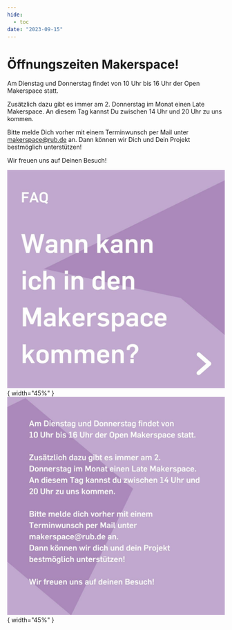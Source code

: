 ```yaml
---
hide:
  - toc
date: "2023-09-15"  
---
```


# Öffnungszeiten Makerspace!

Am Dienstag und Donnerstag findet von 
10 Uhr bis 16 Uhr der Open Makerspace statt.

Zusätzlich dazu gibt es immer am 2. Donnerstag im Monat einen Late Makerspace. 
An diesem Tag kannst Du zwischen 14 Uhr und 20 Uhr zu uns kommen.

Bitte melde Dich vorher mit einem Terminwunsch per Mail unter makerspace@rub.de an. 
Dann können wir Dich und Dein Projekt bestmöglich unterstützen!

Wir freuen uns auf Deinen Besuch!


![Weißer Text auf Lila Hintergrund - Wann kann ich in den Makerspace kommen?](../medien/2023-09-15a.jpg){ width="45%" } ![weißer Text auf lila Hintergrund - Am Dienstag und Donnerstag findet von 10 Uhr bis 16 Uhr der Open Makerspace statt. Zusätzlich dazu gibt es immer am 2. Donnerstag im Monat einen Late Makerspace. An diesem Tag kannst du zwischen 14 Uhr und 20 Uhr zu uns kommen. Bitte melde dich vorher mit einem Terminwunsch per Mail unter makerspace@rub.de an. Dann können wir dich und dein Projekt bestmöglich unterstützen! Wir freuen uns auf deinen Besuch!](../medien/2023-09-15b.jpg){ width="45%" }